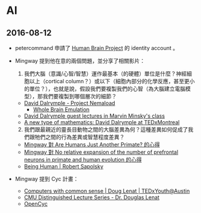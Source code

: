 # AI

## 2016-08-12

  * petercommand 申請了 [Human Brain Project][HBP] 的 identity account 。

  [HBP]: https://www.humanbrainproject.eu/

  * Mingway 提到他在意的兩個問題，並分享了相關影片：

    1.  我們大腦（意識/心智/智慧）運作最基本（的硬體）單位是什麼？神經細胞以上（cortical column？）或以下（細胞內部分的化學反應，甚至更小的單位？），也就是說，假設我們要複製我們的心智（為大腦建立電腦模型），那我們要複製到哪個層次的細節？

      * [David Dalrymple - Project Nemaload](https://www.youtube.com/watch?v=2tcrNOx8tqI)
        * [Whole Brain Emulation](http://www.fhi.ox.ac.uk/wp-content/uploads/brain-emulation-roadmap-report1.pdf)
      * [David Dalrymple guest lectures in Marvin Minsky's class](https://www.youtube.com/watch?v=xW77lANeJas)
      * [A new type of mathematics: David Dalrymple at TEDxMontreal](https://www.youtube.com/watch?v=vh-FSX8jm90)

    2.  我們跟最親近的靈長目動物之間的大腦差異為何？這種差異如何促成了我們跟牠們之間的行為差異或智慧程度差異？

      * [Mingway 對 Are Humans Just Another Primate? 的心得](https://www.facebook.com/mingway.huang/posts/703149269728739)
      * [Mingway 對 No relative expansion of the number of prefrontal neurons in primate and human evolution 的心得](https://www.facebook.com/mingway.huang/posts/1145211782189150)
      * [Being Human | Robert Sapolsky](https://www.youtube.com/watch?v=TnlZwfD-GiU)

  * Mingway 提到 Cyc 計畫：

    * [Computers with common sense | Doug Lenat | TEDxYouth@Austin](https://www.youtube.com/watch?v=2w_ekB08ohU)
    * [CMU Distinguished Lecture Series - Dr. Douglas Lenat](https://www.youtube.com/watch?v=4mv0nCS2mik)
    * [OpenCyc](http://www.cyc.com/platform/opencyc/)

